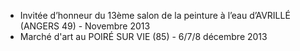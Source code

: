 * Invitée d’honneur du 13ème salon de la peinture à l’eau d’AVRILLÉ (ANGERS 49) - Novembre 2013
* Marché d'art au POIRÉ SUR VIE (85) - 6/7/8 décembre 2013